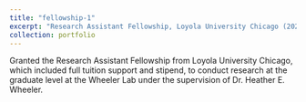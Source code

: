 ```yaml
---
title: "fellowship-1"
excerpt: "Research Assistant Fellowship, Loyola University Chicago (2020-2023)"
collection: portfolio
---
```

Granted the Research Assistant Fellowship from Loyola University Chicago, which included full tuition support and stipend, to conduct research at the graduate level at the Wheeler Lab under the supervision of Dr. Heather E. Wheeler.
